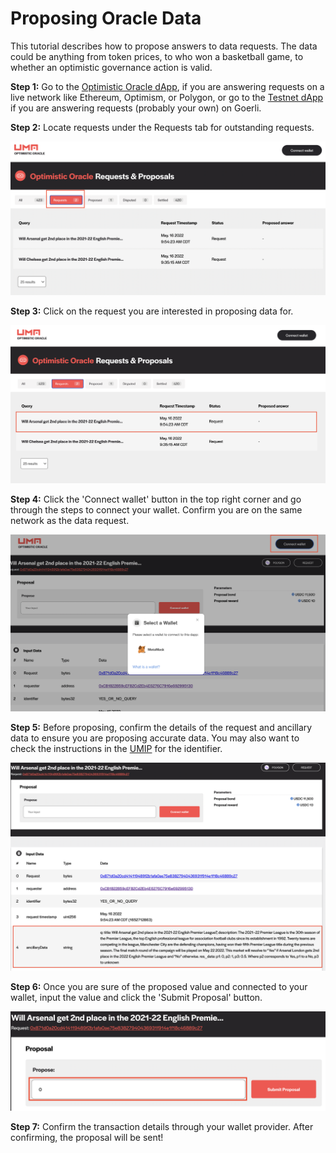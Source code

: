 # Proposing Oracle Data

This tutorial describes how to propose answers to data requests. The data could be anything from token prices, to who won a basketball game, to whether an optimistic governance action is valid.

**Step 1:** Go to the [Optimistic Oracle dApp](https://oracle.umaproject.org/), if you are answering requests on a live network like Ethereum, Optimism, or Polygon, or go to the [Testnet dApp](https://testnet.oracle.umaproject.org/) if you are answering requests (probably your own) on Goerli.

**Step 2:** Locate requests under the Requests tab for outstanding requests.

![](<../.gitbook/assets/image (4).png>)

**Step 3:** Click on the request you are interested in proposing data for.

![](<../.gitbook/assets/image (6) (1).png>)

**Step 4:** Click the 'Connect wallet' button in the top right corner and go through the steps to connect your wallet. Confirm you are on the same network as the data request.

![](<../.gitbook/assets/image (5).png>)

**Step 5:** Before proposing, confirm the details of the request and ancillary data to ensure you are proposing accurate data. You may also want to check the instructions in the [UMIP](https://docs.umaproject.org/resources/approved-price-identifiers) for the identifier.

![](<../.gitbook/assets/image (3) (1).png>)

**Step 6:** Once you are sure of the proposed value and connected to your wallet, input the value and click the 'Submit Proposal' button.

![](<../.gitbook/assets/image (17).png>)

**Step 7:** Confirm the transaction details through your wallet provider. After confirming, the proposal will be sent!
